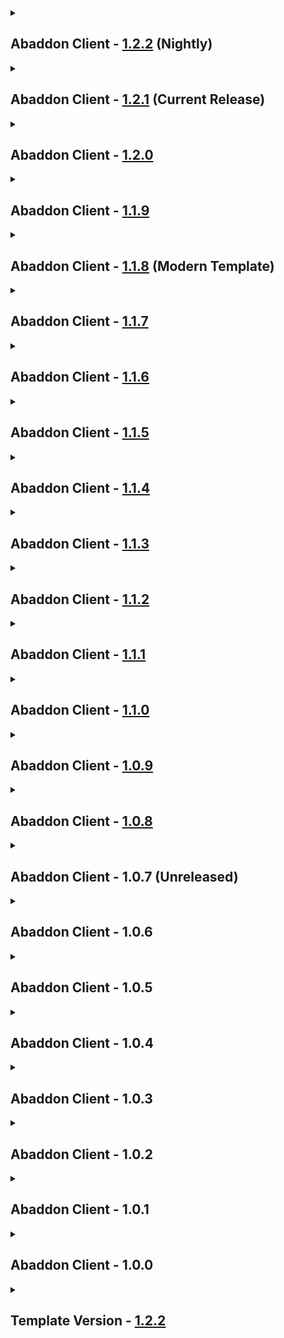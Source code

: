 <details close>
<summary><h2>
  Abaddon Client - <a href="">1.2.2</a> (Nightly)
</h2></summary><br>

- Additions
  - Mods
    - none
  - Resourcepacks / Shaderpacks
    - none
- Updates
  - Modpack
    - Forge [47.4.3](https://maven.minecraftforge.net/net/minecraftforge/forge/1.20.1-47.4.3/forge-1.20.1-47.4.3-changelog.txt) -> [47.4.6](https://maven.minecraftforge.net/net/minecraftforge/forge/1.20.1-47.4.6/forge-1.20.1-47.4.6-changelog.txt)
  - Mods
    - 3D Skin Layers - [1.8.2](https://www.curseforge.com/minecraft/mc-mods/skin-layers-3d/files/6780110) -> [1.9.0](https://www.curseforge.com/minecraft/mc-mods/skin-layers-3d/files/6879683)
    - All The Leaks - [0.1.4](https://www.curseforge.com/minecraft/mc-mods/alltheleaks/files/6482449) -> [1.0.2](https://www.curseforge.com/minecraft/mc-mods/alltheleaks/files/6925345)
    - AsyncParticles - [2.3.3](https://www.curseforge.com/minecraft/mc-mods/asyncparticles/files/6859776) -> [2.3.6](https://www.curseforge.com/minecraft/mc-mods/asyncparticles/files/6926279)
    - Better Days - [3.1.1.1](https://www.curseforge.com/minecraft/mc-mods/betterdays/files/5877548) -> [3.2.0.1](https://www.curseforge.com/minecraft/mc-mods/betterdays/files/6915868)
    - Chat Impressive Animation - [1.3.0](https://www.curseforge.com/minecraft/mc-mods/chat-impressive-animation/files/6335420) -> [1.4.0](https://www.curseforge.com/minecraft/mc-mods/chat-impressive-animation/files/6895727)
    - ChatPlus - [2.6.0](https://www.curseforge.com/minecraft/mc-mods/chat-plus/files/6327043) -> [2.7.0](https://www.curseforge.com/minecraft/mc-mods/chat-plus/files/6926350)
    - Fast Async World Save - [2.4.0](https://www.curseforge.com/minecraft/mc-mods/fast-async-world-save-forge-fabric/files/6303144) -> [2.6.0](https://www.curseforge.com/minecraft/mc-mods/fast-async-world-save-forge-fabric/files/6935203)
    - Forgified Fabric API - [0.92.2+1.11.12](https://www.curseforge.com/minecraft/mc-mods/forgified-fabric-api/files/6289136) -> [0.92.6+1.11.14](https://www.curseforge.com/minecraft/mc-mods/forgified-fabric-api/files/6885853)
    - Fusion - [1.2.10](https://www.curseforge.com/minecraft/mc-mods/fusion-connected-textures/files/6826826) -> [1.2.11a](https://www.curseforge.com/minecraft/mc-mods/fusion-connected-textures/files/6923652)
    - Minecraft Cursor - [3.9.2](https://www.curseforge.com/minecraft/mc-mods/minecraft-cursor/files/6684920) -> [3.10.0](https://www.curseforge.com/minecraft/mc-mods/minecraft-cursor/files/6902447)
    - Not Enough Animations - [1.10.1](https://www.curseforge.com/minecraft/mc-mods/not-enough-animations/files/6738627) -> [1.10.2](https://www.curseforge.com/minecraft/mc-mods/not-enough-animations/files/6931592)
    - Packet Fixer - [3.1.4](https://www.curseforge.com/minecraft/mc-mods/packet-fixer/files/6778805) -> [3.3.0](https://www.curseforge.com/minecraft/mc-mods/packet-fixer/files/6940439)
    - Puzzles Lib - [8.1.32](https://www.curseforge.com/minecraft/mc-mods/puzzles-lib/files/6387081) -> [8.1.33](https://www.curseforge.com/minecraft/mc-mods/puzzles-lib/files/6918565)
    - Save My Shit Network - [1.2.5](https://www.curseforge.com/minecraft/mc-mods/smsn/files/6794630) -> [1.2.8-hotfix1](https://www.curseforge.com/minecraft/mc-mods/smsn/files/6917735)
    - ToadLib - [1.3.4.1](https://modrinth.com/mod/toadlib/version/1.3.4.1-1.20-1.20.1-forge) -> [1.3.5](https://modrinth.com/mod/toadlib/version/1.3.5-1.20-1.20.1-forge)
  - Configs
    - [CTR VCR](https://www.curseforge.com/minecraft/shaders/ctr-vcr)
    - [Farsight](https://www.curseforge.com/minecraft/mc-mods/farsight) (Max Distance)
    - [Oculus](https://www.curseforge.com/minecraft/mc-mods/oculus)
    - [ToadLib](https://modrinth.com/mod/toadlib) (Update)
  - Resourcepacks / Shaderpacks
    - CTR VCR - [1.2.2](https://www.curseforge.com/minecraft/shaders/ctr-vcr/files/6561790) -> [1.2.3](https://www.curseforge.com/minecraft/shaders/ctr-vcr/files/6772057)
    - Miniature - [2.15.0](https://www.curseforge.com/minecraft/shaders/miniature-shader/files/6709416) -> [2.16.1](https://www.curseforge.com/minecraft/shaders/miniature-shader/files/6857529)
- Fixes
  - none
- Reverts / Removals
  - Reverts
    - none
  - Removals
    - [Dimensional Threading Reforked](https://www.curseforge.com/minecraft/mc-mods/dimthreads)
</details>

<details close>
<summary><h2>
  Abaddon Client - <a href="https://www.curseforge.com/minecraft/modpacks/abaddon-client/files/6865302">1.2.1</a> (Current Release)
</h2></summary><br>

- Additions
  - Mods
    - DEUF - [1.3](https://www.curseforge.com/minecraft/mc-mods/deuf-duplicate-entity-uuid-fix/files/4598640)
    - Snowy Sniffer - [1.0.1](https://modrinth.com/mod/snow-sniffer/version/1.0.1)
  - Resourcepacks / Shaderpacks
    - none
- Updates
  - Modpack
    - none
  - Mods
    - 3D Skin Layers - [1.8.1](https://www.curseforge.com/minecraft/mc-mods/skin-layers-3d/files/6737325) -> [1.8.2](https://www.curseforge.com/minecraft/mc-mods/skin-layers-3d/files/6780110)
    - AsyncParticles - [2.3.0-alpha.1](https://www.curseforge.com/minecraft/mc-mods/asyncparticles/files/6754693) -> [2.3.3](https://www.curseforge.com/minecraft/mc-mods/asyncparticles/files/6859776)
    - Balm - [7.3.31](https://www.curseforge.com/minecraft/mc-mods/balm/files/6588893) -> [7.3.34](https://www.curseforge.com/minecraft/mc-mods/balm/files/6841886)
    - CraftPresence - [2.6.1](https://www.curseforge.com/minecraft/mc-mods/craftpresence/files/6511328) -> [2.6.2](https://www.curseforge.com/minecraft/mc-mods/craftpresence/files/6860408)
    - Durability Tooltip - [1.1.5](https://www.curseforge.com/minecraft/mc-mods/durability-tooltip/files/4741017) -> [1.1.6](https://www.curseforge.com/minecraft/mc-mods/durability-tooltip/files/6833215)
    - Dynamic Crosshair - [9.6](https://www.curseforge.com/minecraft/mc-mods/dynamic-crosshair/files/6687587) -> [9.8](https://www.curseforge.com/minecraft/mc-mods/dynamic-crosshair/files/6779769)
    - EntityCulling - [1.8.1](https://www.curseforge.com/minecraft/mc-mods/entityculling/files/6734976) -> [1.8.2](https://www.curseforge.com/minecraft/mc-mods/entityculling/files/6780226)
    - Flerovium - [1.2.14](https://www.curseforge.com/minecraft/mc-mods/flerovium/files/6594072) -> [1.2.15](https://www.curseforge.com/minecraft/mc-mods/flerovium/files/6790332)
    - Fusion - [1.2.7b](https://www.curseforge.com/minecraft/mc-mods/fusion-connected-textures/files/6453794) -> [1.2.10](https://www.curseforge.com/minecraft/mc-mods/fusion-connected-textures/files/6826826)
    - Fzzy Config - [0.7.0](https://www.curseforge.com/minecraft/mc-mods/fzzy-config/files/6582106) -> [0.7.2](https://www.curseforge.com/minecraft/mc-mods/fzzy-config/files/6843463)
    - Jade - [11.13.1](https://www.curseforge.com/minecraft/mc-mods/jade/files/6271651) -> [11.13.2](https://www.curseforge.com/minecraft/mc-mods/jade/files/6855440)
    - lazyyyyy - [0.14.15](https://www.curseforge.com/minecraft/mc-mods/lazyyyyy/files/6739616) -> [1.14.17](https://www.curseforge.com/minecraft/mc-mods/lazyyyyy/files/6819972)
    - ModernFix - [5.24.1](https://www.curseforge.com/minecraft/mc-mods/modernfix/files/6725223) -> [5.24.4](https://www.curseforge.com/minecraft/mc-mods/modernfix/files/6837713)
    - Packet Fixer - [3.1.2](https://www.curseforge.com/minecraft/mc-mods/packet-fixer/files/6720969) -> [3.1.4](https://www.curseforge.com/minecraft/mc-mods/packet-fixer/files/6778805)
    - Raised - [5.0.0](https://www.curseforge.com/minecraft/mc-mods/raised/files/6700611) -> [5.0.1](https://www.curseforge.com/minecraft/mc-mods/raised/files/6848664)
    - Resourcify - [1.7.3](https://www.curseforge.com/minecraft/mc-mods/resourcify/files/6690859) -> [1.7.4](https://www.curseforge.com/minecraft/mc-mods/resourcify/files/6787562)
    - Save My Shaky Network - [1.2.3](https://www.curseforge.com/minecraft/mc-mods/smsn/files/6673316) -> [1.2.5](https://www.curseforge.com/minecraft/mc-mods/smsn/files/6794630)
    - Sound Physics Remastered - [1.4.13](https://www.curseforge.com/minecraft/mc-mods/sound-physics-remastered/files/6399601) -> [1.4.15](https://www.curseforge.com/minecraft/mc-mods/sound-physics-remastered/files/6809408)
    - Subtle Effects - [1.11.0](https://www.curseforge.com/minecraft/mc-mods/subtle-effects/files/6635170) -> [1.12.1](https://www.curseforge.com/minecraft/mc-mods/subtle-effects/files/6857365)
    - ThreatenGL - [1.3.3](https://www.curseforge.com/minecraft/mc-mods/tgl/files/6661231) -> [2.0.4](https://www.curseforge.com/minecraft/mc-mods/tgl/files/6793015)
    - ToadLib - [1.3.3](https://modrinth.com/mod/toadlib/version/1.3.3-1.20-1.20.1-forge) -> [1.3.4.1](https://modrinth.com/mod/toadlib/version/1.3.4.1-1.20-1.20.1-forge)
    - UniLib - [1.1.0](https://www.curseforge.com/minecraft/mc-mods/unilib/files/6509566) -> [1.1.1](https://www.curseforge.com/minecraft/mc-mods/unilib/files/6860397)
    - Wavey Capes - [1.6.1.1](https://www.curseforge.com/minecraft/mc-mods/waveycapes/files/6738115) -> [1.6.2](https://www.curseforge.com/minecraft/mc-mods/waveycapes/files/6860137)
  - Configs
    - [EMI](https://www.curseforge.com/minecraft/mc-mods/emi)
    - [Subtle Effects](https://www.curseforge.com/minecraft/mc-mods/subtle-effects)
  - Resourcepacks / Shaderpacks
    - none
- Fixes
  - EMI + Shaders
- Reverts / Removals
  - Reverts
    - none
  - Removals
    - none
</details>

<details close>
<summary><h2>
  Abaddon Client - <a href="https://www.curseforge.com/minecraft/modpacks/abaddon-client/files/6761168">1.2.0</a>
</h2></summary><br>

- Additions
  - Mods
    - Stylish Effects - [8.0.2](https://www.curseforge.com/minecraft/mc-mods/stylish-effects/files/5096987)
  - Resourcepacks / Shaderpacks
    - none
- Updates
  - Modpack
    - none
  - Mods
    - none
  - Configs
    - [DefaultSettings](https://www.curseforge.com/minecraft/mc-mods/defaultsettings)
    - [Stylish Effects](https://www.curseforge.com/minecraft/mc-mods/stylish-effects)
    - [Subtle Effects](https://www.curseforge.com/minecraft/mc-mods/subtle-effects) (Update)
  - Resourcepacks / Shaderpacks
    - none
- Fixes
  - Starting In Fullscreen
- Reverts / Removals
  - Reverts
    - none
  - Removals
    - none
</details>

<details close>
<summary><h2>
  Abaddon Client - <a href="https://www.curseforge.com/minecraft/modpacks/abaddon-client/files/6756654">1.1.9</a>
</h2></summary><br>

- Additions
  - Mods
    - Bocchium - [0.0.3](https://www.curseforge.com/minecraft/mc-mods/bocchium/files/5086758)
    - Cerulean - [1.0.0](https://www.curseforge.com/minecraft/mc-mods/cerulean/files/6489710)
    - Dimensional Sync Fixes - [0.0.1](https://www.curseforge.com/minecraft/mc-mods/dimensional-sync-fixes/files/4960343)
    - Distraction Free Recipes - [1.2.1](https://www.curseforge.com/minecraft/mc-mods/distraction-free-recipes/files/6110178)
    - FastSuite - [5.1.0](https://www.curseforge.com/minecraft/mc-mods/fastsuite/files/6318054)
    - Minecraft Cursor - [3.9.2](https://www.curseforge.com/minecraft/mc-mods/minecraft-cursor/files/6684920)
    - ModListMemory - [1.0.0](https://www.curseforge.com/minecraft/mc-mods/modlistmemory/files/6282832)
    - Mojang Logo Animation - [1.0.0](https://www.curseforge.com/minecraft/mc-mods/mojang-logo-animation/files/5349887)
    - NERB - [0.4.1](https://www.curseforge.com/minecraft/mc-mods/notenoughrecipebook/files/5760231)
    - Resourcify - [1.7.3](https://www.curseforge.com/minecraft/mc-mods/resourcify/files/6690859)
    - Smooth Boot - [0.0.4](https://www.curseforge.com/minecraft/mc-mods/smooth-boot-reloaded/files/5016280)
    - Vanillin - [1.1.3](https://www.curseforge.com/minecraft/mc-mods/vanillin/files/6446560)
    - XXL Packets - [1.0.5](https://www.curseforge.com/minecraft/mc-mods/xxl-packets/files/5959231)
  - Resourcepacks / Shaderpacks
    - CTR VCR - [1.2.2](https://www.curseforge.com/minecraft/shaders/ctr-vcr/files/6561790)
    - Living Dragon - [1.0.0](https://www.curseforge.com/minecraft/texture-packs/living-dragon/files/4912176)
    - OPAL Shaders - [1.1.2](https://www.curseforge.com/minecraft/shaders/opal-shaders/files/6350527)
- Updates
  - Modpack
    - Forge [47.4.0](https://maven.minecraftforge.net/net/minecraftforge/forge/1.20.1-47.4.0/forge-1.20.1-47.4.0-changelog.txt) -> [47.4.3](https://maven.minecraftforge.net/net/minecraftforge/forge/1.20.1-47.4.3/forge-1.20.1-47.4.3-changelog.txt)
  - Mods
    - 3D Skin Layers - [1.7.5](https://www.curseforge.com/minecraft/mc-mods/skin-layers-3d/files/6356170) -> [1.8.1](https://www.curseforge.com/minecraft/mc-mods/skin-layers-3d/files/6737325)
    - AmbientSounds - [6.1.9](https://www.curseforge.com/minecraft/mc-mods/ambientsounds/files/6451670) -> [6.1.11](https://www.curseforge.com/minecraft/mc-mods/ambientsounds/files/6570130)
    - Anvian's Lib - [1.1](https://www.curseforge.com/minecraft/mc-mods/anvians-lib/files/6148186) -> [1.2](https://www.curseforge.com/minecraft/mc-mods/anvians-lib/files/6519430)
    - AsyncParticles - [1.10.1-beta.3](https://www.curseforge.com/minecraft/mc-mods/asyncparticles/files/6495169) -> [2.3.0-alpha.1](https://www.curseforge.com/minecraft/mc-mods/asyncparticles/files/6754693)
    - Auto HUD - [8.4](https://www.curseforge.com/minecraft/mc-mods/auto-hud/files/6347110) -> [8.7](https://www.curseforge.com/minecraft/mc-mods/auto-hud/files/6741332)
    - BadOptimizations - [2.2.2](https://www.curseforge.com/minecraft/mc-mods/badoptimizations/files/6475095) -> [2.3.0](https://www.curseforge.com/minecraft/mc-mods/badoptimizations/files/6742958)
    - Balm - [7.3.27](https://www.curseforge.com/minecraft/mc-mods/balm/files/6362504) -> [7.3.31](https://www.curseforge.com/minecraft/mc-mods/balm/files/6588893)
    - CraftPresence - [2.6.0](https://www.curseforge.com/minecraft/mc-mods/craftpresence/files/6510570) -> [2.6.1](https://www.curseforge.com/minecraft/mc-mods/craftpresence/files/6511328)
    - Dynamic Crosshair - [9.3](https://www.curseforge.com/minecraft/mc-mods/dynamic-crosshair/files/5957364) -> [9.6](https://www.curseforge.com/minecraft/mc-mods/dynamic-crosshair/files/6687587)
    - Dynamic FPS - [3.9.4](https://www.curseforge.com/minecraft/mc-mods/dynamic-fps/files/6501903) -> [3.9.5](https://www.curseforge.com/minecraft/mc-mods/dynamic-fps/files/6662027)
    - Elytra Physics - [2.1](https://www.curseforge.com/minecraft/mc-mods/elytra-physics/files/5674910) -> [2.3](https://www.curseforge.com/minecraft/mc-mods/elytra-physics/files/6673404)
    - Entity Culling - [1.7.4](https://www.curseforge.com/minecraft/mc-mods/entityculling/files/6355861) -> [1.8.1](https://www.curseforge.com/minecraft/mc-mods/entityculling/files/6734976)
    - Extreme Sound Muffler - [3.48](https://www.curseforge.com/minecraft/mc-mods/extreme-sound-muffler/files/5498979) -> [3.49.1](https://www.curseforge.com/minecraft/mc-mods/extreme-sound-muffler/files/6526566)
    - Fast IP Ping - [1.0.5](https://www.curseforge.com/minecraft/mc-mods/fast-ip-ping/files/5746970) -> [1.0.7](https://www.curseforge.com/minecraft/mc-mods/fast-ip-ping/files/6666671)
    - FastEvent - [1.1.0](https://www.curseforge.com/minecraft/mc-mods/fast-event/files/6461617) -> [1.1.1](https://www.curseforge.com/minecraft/mc-mods/fast-event/files/6527838)
    - Flerovium - [1.2.10](https://www.curseforge.com/minecraft/mc-mods/flerovium/files/6448034) -> [1.2.14](https://www.curseforge.com/minecraft/mc-mods/flerovium/files/6594072)
    - Forgery - [3.6.0](https://www.curseforge.com/minecraft/mc-mods/forgery/files/6469665) -> [3.6.2](https://www.curseforge.com/minecraft/mc-mods/forgery/files/6586436)
    - Framework - [0.7.12](https://www.curseforge.com/minecraft/mc-mods/framework/files/5911986) -> [0.7.15](https://www.curseforge.com/minecraft/mc-mods/framework/files/6531428)
    - Fzzy Config - [0.6.9](https://www.curseforge.com/minecraft/mc-mods/fzzy-config/files/6405142) -> [0.7.0](https://www.curseforge.com/minecraft/mc-mods/fzzy-config/files/6582106)
    - ImmediatelyFast - [1.5.0](https://www.curseforge.com/minecraft/mc-mods/immediatelyfast/files/6312293) -> [1.5.1](https://www.curseforge.com/minecraft/mc-mods/immediatelyfast/files/6745706)
    - Just Enough Items - [15.20.0.106](https://www.curseforge.com/minecraft/mc-mods/jei/files/6075247) -> [15.20.0.112](https://www.curseforge.com/minecraft/mc-mods/jei/files/6600311)
    - lazyyyyy - [0.13.2](https://www.curseforge.com/minecraft/mc-mods/lazyyyyy/files/6413536) -> [0.14.15](https://www.curseforge.com/minecraft/mc-mods/lazyyyyy/files/6739616)
    - ModernFix - [5.21.0](https://www.curseforge.com/minecraft/mc-mods/modernfix/files/6392741) -> [5.24.1](https://www.curseforge.com/minecraft/mc-mods/modernfix/files/6725223)
    - Not Enough Animations - [1.9.3](https://www.curseforge.com/minecraft/mc-mods/not-enough-animations/files/6356205) -> [1.10.1](https://www.curseforge.com/minecraft/mc-mods/not-enough-animations/files/6738627)
    - Not Enough Crashes - [4.4.7](https://www.curseforge.com/minecraft/mc-mods/not-enough-crashes-forge/files/5035999) -> [4.4.9](https://www.curseforge.com/minecraft/mc-mods/not-enough-crashes-forge/files/6598273)
    - Packet Fixer - [2.0.0](https://www.curseforge.com/minecraft/mc-mods/packet-fixer/files/6195870) -> [3.1.2](https://www.curseforge.com/minecraft/mc-mods/packet-fixer/files/6720969)
    - Raised - [4.0.1](https://www.curseforge.com/minecraft/mc-mods/raised/files/5849491) -> [5.0.0](https://www.curseforge.com/minecraft/mc-mods/raised/files/6700611)
    - Save My Shaky Network - [1.1.6](https://www.curseforge.com/minecraft/mc-mods/smsn/files/6433772) -> [1.2.3](https://www.curseforge.com/minecraft/mc-mods/smsn/files/6673316)
    - Structure Essentials - [4.7](https://www.curseforge.com/minecraft/mc-mods/structure-essentials-forge-fabric/files/6420202) -> [4.8](https://www.curseforge.com/minecraft/mc-mods/structure-essentials-forge-fabric/files/6732854)
    - Subtle Effects - [1.9.4](https://www.curseforge.com/minecraft/mc-mods/subtle-effects/files/6376363) -> [1.11.0](https://www.curseforge.com/minecraft/mc-mods/subtle-effects/files/6635170)
    - ToadLib - [1.3.1](https://modrinth.com/mod/toadlib/version/1.3.1-1.20-1.20.1-forge) -> [1.3.3](https://modrinth.com/mod/toadlib/version/1.3.3-1.20-1.20.1-forge)
    - TxniLib - [1.0.23](https://www.curseforge.com/minecraft/mc-mods/txnilib/files/6303219) -> [1.0.24](https://www.curseforge.com/minecraft/mc-mods/txnilib/files/6533724)
    - Wavey Capes - [1.5.2](https://www.curseforge.com/minecraft/mc-mods/waveycapes/files/6357358) -> [1.6.1.1](https://www.curseforge.com/minecraft/mc-mods/waveycapes/files/6738115)
  - Configs
    - [Auto HUD](https://www.curseforge.com/minecraft/mc-mods/auto-hud) (Update)
    - [CTR VCR](https://www.curseforge.com/minecraft/shaders/ctr-vcr)
    - [DefaultSettings](https://www.curseforge.com/minecraft/mc-mods/defaultsettings) (Universal, improvements, corrected)
    - [Distraction Free Recipes](https://www.curseforge.com/minecraft/mc-mods/distraction-free-recipes)
    - [EMI](https://www.curseforge.com/minecraft/mc-mods/emi)
    - [Forgery](https://www.curseforge.com/minecraft/mc-mods/forgery)
    - [Illuminations](https://www.curseforge.com/minecraft/mc-mods/illuminations-legacy) (Fixed)
    - [Jade](https://www.curseforge.com/minecraft/mc-mods/jade) (Anchor)
    - [lazyyyyy](https://www.curseforge.com/minecraft/mc-mods/lazyyyyy) (Disabled Lazy Entity Renderers)
    - [Minecraft Cursor](https://www.curseforge.com/minecraft/mc-mods/minecraft-cursor)
    - [ModernFix](https://www.curseforge.com/minecraft/mc-mods/modernfix) (Fixed, Worldgen Alloc, Remove Spawn Chunks)
    - [ModListMemory](https://www.curseforge.com/minecraft/mc-mods/modlistmemory)
    - [Mojang Logo Animation](https://www.curseforge.com/minecraft/mc-mods/mojang-logo-animation)
    - [NERB](https://www.curseforge.com/minecraft/mc-mods/notenoughrecipebook)
    - [Oculus](https://www.curseforge.com/minecraft/mc-mods/oculus)
    - [OPAL Shaders](https://www.curseforge.com/minecraft/shaders/opal-shaders)
    - [Resourcify](https://www.curseforge.com/minecraft/mc-mods/resourcify)
    - [Server Country Flags](https://www.curseforge.com/minecraft/mc-mods/server-country-flags) (Fixed)
    - [Subtle Effects](https://www.curseforge.com/minecraft/mc-mods/subtle-effects) (Update, Pollen, Fireflies)
  - Resourcepacks / Shaderpacks
    - Midnighttigger's Default Connected Textures - [6.0.0](https://www.curseforge.com/minecraft/texture-packs/mt-ct-d/files/6074652) -> [7.0.0](https://www.curseforge.com/minecraft/texture-packs/mt-ct-d/files/6747771)
    - Miniature Shader - [2.14.5](https://www.curseforge.com/minecraft/shaders/miniature-shader/files/6236296) -> [2.15.0](https://www.curseforge.com/minecraft/shaders/miniature-shader/files/6709416)
- Fixes
  - Crash Upon 1st Load
  - Fast Animated Textures
- Reverts / Removals
  - Reverts
    - none
  - Removals
    - [AmbientSounds](https://www.curseforge.com/minecraft/mc-mods/ambientsounds) Config
    - [BlinkLoad](https://www.curseforge.com/minecraft/mc-mods/blinkload)
    - [Fix Experience Bug](https://www.curseforge.com/minecraft/mc-mods/fix-experience-bug)
    - [fix GPU memory leak](https://www.curseforge.com/minecraft/mc-mods/fix-gpu-memory-leak)
    - [Icterine](https://www.curseforge.com/minecraft/mc-mods/icterine)
    - [Ksyxis](https://www.curseforge.com/minecraft/mc-mods/ksyxis)
    - [Mixin Booster](https://www.curseforge.com/minecraft/mc-mods/mixinbooster)
    - [MoreBeeInfo](https://www.curseforge.com/minecraft/mc-mods/morebeeinfo) + [Anvian's Lib](https://www.curseforge.com/minecraft/mc-mods/anvians-lib)
    - [Retro Damage indicators](https://www.curseforge.com/minecraft/mc-mods/retro-damage-indicators) + Config
    - [Title Screen Mobs](https://www.curseforge.com/minecraft/mc-mods/title-screen-mobs) + Config
</details>

<details close>
<summary><h2>
  Abaddon Client - <a href="https://www.curseforge.com/minecraft/modpacks/abaddon-client/files/6511079">1.1.8</a> (Modern Template)
</h2></summary><br>

- Additions
  - Mods
    - AsyncParticles - [1.10.1-beta.3](https://www.curseforge.com/minecraft/mc-mods/asyncparticles/files/6495169)
    - Better Creative Tabs - [0.0.2](https://www.curseforge.com/minecraft/mc-mods/better-creative-tabs-forge-neoforge/files/5462438)
    - Biome Music - [3.5](https://www.curseforge.com/minecraft/mc-mods/biome-music/files/6457330)
    - BlinkLoad - [1.2.1](https://www.curseforge.com/minecraft/mc-mods/blinkload/files/6040110)
    - Chunk Sending - [2.8](https://www.curseforge.com/minecraft/mc-mods/chunk-sending-forge-fabric/files/4894789)
    - Clickable advancements - [3.8](https://www.curseforge.com/minecraft/mc-mods/clickable-advancements/files/5293987)
    - Fast Async World Save - [2.4](https://www.curseforge.com/minecraft/mc-mods/fast-async-world-save-forge-fabric/files/6303144)
    - FastEvent - [1.1.0](https://www.curseforge.com/minecraft/mc-mods/fast-event/files/6461617)
    - FastQuit-Forge - [3.0.1](https://www.curseforge.com/minecraft/mc-mods/fastquit-forge/files/6079815)
    - JEED - [2.2.5](https://www.curseforge.com/minecraft/mc-mods/just-enough-effect-descriptions-jeed/files/6172935)
    - Krypton Reforged - [0.2.3](https://www.curseforge.com/minecraft/mc-mods/krypton-reforged/files/4606534)
    - Modern World Creation - [2.0.2](https://www.curseforge.com/minecraft/mc-mods/modernworldcreation/files/6293573) + Konkrete - [1.8.0](https://www.curseforge.com/minecraft/mc-mods/konkrete/files/5028413)
    - Particle Core - [0.2.6](https://www.curseforge.com/minecraft/mc-mods/particle-core/files/6427560) (Ported From Abaddon Vanilla) + Fzzy Config - [0.6.9](https://www.curseforge.com/minecraft/mc-mods/fzzy-config/files/6405142) (Ported From Abaddon-Vanilla)
    - Server Country Flags - [1.10.1](https://www.curseforge.com/minecraft/mc-mods/server-country-flags/files/5202427)
    - ServerCore - [1.5.2](https://www.curseforge.com/minecraft/mc-mods/servercore/files/5929264)
    - Smooth Chunk Save - [4.1](https://www.curseforge.com/minecraft/mc-mods/smooth-chunk-save/files/6296598)
    - Subtle Effects - [1.9.4-hotfix.1](https://www.curseforge.com/minecraft/mc-mods/subtle-effects/files/6376363)
  - Resourcepacks / Shaderpacks
    - none
- Updates
  - Modpack
    - none
  - Mods
    - 3D Skin Layers - [1.7.4](https://www.curseforge.com/minecraft/mc-mods/skin-layers-3d/files/5970916) -> [1.7.5](https://www.curseforge.com/minecraft/mc-mods/skin-layers-3d/files/6356170)
    - All The Leaks - [0.1.0](https://www.curseforge.com/minecraft/mc-mods/alltheleaks/files/5936734) -> [0.1.4](https://www.curseforge.com/minecraft/mc-mods/alltheleaks/files/6482449)
    - Ambient Sounds - [6.1.6](https://www.curseforge.com/minecraft/mc-mods/ambientsounds/files/6189864) -> [6.1.9](https://www.curseforge.com/minecraft/mc-mods/ambientsounds/files/6451670)
    - Auto HUD - [8.2](https://www.curseforge.com/minecraft/mc-mods/auto-hud/files/6098878) -> [8.4](https://www.curseforge.com/minecraft/mc-mods/auto-hud/files/6347110)
    - BadOptimizations - [2.2.1](https://www.curseforge.com/minecraft/mc-mods/badoptimizations/files/5961397) -> [2.2.2](https://www.curseforge.com/minecraft/mc-mods/badoptimizations/files/6475095)
    - Balm - [7.3.18](https://www.curseforge.com/minecraft/mc-mods/balm/files/6224877) -> [7.3.27](https://www.curseforge.com/minecraft/mc-mods/balm/files/6362504)
    - CameraOverhaul - [2.0.3](https://www.curseforge.com/minecraft/mc-mods/cameraoverhaul/files/6271574) -> [2.0.4](https://www.curseforge.com/minecraft/mc-mods/cameraoverhaul/files/6510157)
    - Chat Heads - [0.13.13](https://www.curseforge.com/minecraft/mc-mods/chat-heads/files/6171085) -> [0.13.18](https://www.curseforge.com/minecraft/mc-mods/chat-heads/files/6483021)
    - Chat Impressive Animation - [1.2.1](https://www.curseforge.com/minecraft/mc-mods/chat-impressive-animation/files/5973750) -> [1.3.0](https://www.curseforge.com/minecraft/mc-mods/chat-impressive-animation/files/6335420)
    - ChatPlus - [2.5.0](https://www.curseforge.com/minecraft/mc-mods/chat-plus/files/6284813) -> [2.6.0](https://www.curseforge.com/minecraft/mc-mods/chat-plus/files/6327043)
    - CraftPresence - [2.5.3](https://www.curseforge.com/minecraft/mc-mods/craftpresence/files/6088518) -> [2.6.0](https://www.curseforge.com/minecraft/mc-mods/craftpresence/files/6510570)
    - CreativeCore - [2.12.31](https://www.curseforge.com/minecraft/mc-mods/creativecore/files/6109933) -> [2.12.32](https://www.curseforge.com/minecraft/mc-mods/creativecore/files/6383884)
    - DynamicFPS - [3.9.0](https://www.curseforge.com/minecraft/mc-mods/dynamic-fps/files/6250841) -> [3.9.4](https://www.curseforge.com/minecraft/mc-mods/dynamic-fps/files/6501903)
    - EMI - [1.1.20](https://www.curseforge.com/minecraft/mc-mods/emi/files/6205514) -> [1.1.22](https://www.curseforge.com/minecraft/mc-mods/emi/files/6420945)
    - EntityCulling - [1.7.3](https://www.curseforge.com/minecraft/mc-mods/entityculling/files/6236056) -> [1.7.4](https://www.curseforge.com/minecraft/mc-mods/entityculling/files/6355861)
    - Flerovium - [1.2.6](https://www.curseforge.com/minecraft/mc-mods/flerovium/files/6203111) -> [1.2.10](https://www.curseforge.com/minecraft/mc-mods/flerovium/files/6448034)
    - Forgery - [3.5.8](https://www.curseforge.com/minecraft/mc-mods/forgery/files/6285923) -> [3.6.0](https://www.curseforge.com/minecraft/mc-mods/forgery/files/6469665)
    - Fusion - [1.2.4](https://www.curseforge.com/minecraft/mc-mods/fusion-connected-textures/files/6183224) -> [1.2.7b](https://www.curseforge.com/minecraft/mc-mods/fusion-connected-textures/files/6453794)
    - GroovyModLoader - [4.0.9](https://www.curseforge.com/minecraft/mc-mods/gml/files/4761874) -> [4.0.11](https://www.curseforge.com/minecraft/mc-mods/gml/files/6434243)
    - ImmediatelyFast - [1.3.6](https://www.curseforge.com/minecraft/mc-mods/immediatelyfast/files/6264746) -> [1.5.0](https://www.curseforge.com/minecraft/mc-mods/immediatelyfast/files/6312293)
    - lazyyyyy - [0.8.6](https://www.curseforge.com/minecraft/mc-mods/lazyyyyy/files/6279172) -> [0.13.2](https://www.curseforge.com/minecraft/mc-mods/lazyyyyy/files/6413536)
    - ModernFix - [5.20.2](https://www.curseforge.com/minecraft/mc-mods/modernfix/files/6125143) -> [5.21.0](https://www.curseforge.com/minecraft/mc-mods/modernfix/files/6392741)
    - Not Enough Animations - [1.9.2](https://www.curseforge.com/minecraft/mc-mods/not-enough-animations/files/6179086) -> [1.9.3](https://www.curseforge.com/minecraft/mc-mods/not-enough-animations/files/6356205)
    - Palladium - [1.1.5.1](https://modrinth.com/mod/mpalladium/version/1.1.5.1-1.20-1.20.2-forge) -> [1.1.6.1](https://modrinth.com/mod/mpalladium/version/1.1.6.1-1.20-1.20.2)
    - Puzzles Lib - [8.1.29](https://www.curseforge.com/minecraft/mc-mods/puzzles-lib/files/6283733) -> [8.1.32](https://www.curseforge.com/minecraft/mc-mods/puzzles-lib/files/6387081)
    - Save My Shaky Network - [1.1.3](https://www.curseforge.com/minecraft/mc-mods/smsn/files/6209658) -> [1.1.6](https://www.curseforge.com/minecraft/mc-mods/smsn/files/6433772)
    - Sound Physics Remastered - [1.4.8](https://www.curseforge.com/minecraft/mc-mods/sound-physics-remastered/files/5991549) -> [1.4.13](https://www.curseforge.com/minecraft/mc-mods/sound-physics-remastered/files/6399601)
    - Structure Essentials - [4.5](https://www.curseforge.com/minecraft/mc-mods/structure-essentials-forge-fabric/files/6277111) -> [4.7](https://www.curseforge.com/minecraft/mc-mods/structure-essentials-forge-fabric/files/6420202)
    - ThreatenGL - [1.3.3-release.1](https://modrinth.com/mod/threatengl/version/mQXGZQva) -> [1.3.3-release.2](https://www.curseforge.com/minecraft/mc-mods/tgl/files/6661231)
    - ToadLib - [1.3.0](https://modrinth.com/mod/toadlib/version/1.3.0-1.20-1.20.1-forge) -> [1.3.1](https://modrinth.com/mod/toadlib/version/1.3.1-1.20-1.20.1-forge)
    - TxniLib - [1.0.21](https://www.curseforge.com/minecraft/mc-mods/txnilib/files/6029750) -> [1.0.23](https://www.curseforge.com/minecraft/mc-mods/txnilib/files/6303219)
    - UniLib - [1.0.5](https://www.curseforge.com/minecraft/mc-mods/unilib/files/6087784) -> [1.1.0](https://www.curseforge.com/minecraft/mc-mods/unilib/files/6509566)
    - Wavey Capes - [1.5.1](https://www.curseforge.com/minecraft/mc-mods/waveycapes/files/6113680) -> [1.5.2](https://www.curseforge.com/minecraft/mc-mods/waveycapes/files/6357358)
    - World Host - [0.5.1](https://modrinth.com/mod/world-host/version/0.5.1+1.20.1-forge) -> [0.5.2](https://www.curseforge.com/minecraft/mc-mods/world-host/files/6658865)
    - YetAnotherConfigLib - [3.6.2](https://www.curseforge.com/minecraft/mc-mods/yacl/files/5963252) -> [3.6.6](https://www.curseforge.com/minecraft/mc-mods/yacl/files/6336646)
  - Configs
    - [Biome Music](https://www.curseforge.com/minecraft/mc-mods/biome-music) ([Timeless Void](https://www.youtube.com/watch?v=aigojVT4s40))
    - [DefaultSettings](https://www.curseforge.com/minecraft/mc-mods/defaultsettings) (Resource Packs)
    - [ModernFix](https://www.curseforge.com/minecraft/mc-mods/modernfix) (Inventory Culling)
    - [Oculus](https://www.curseforge.com/minecraft/mc-mods/oculus) (Default Shader, Shadow Distance)
    - [Party Parrots](https://www.curseforge.com/minecraft/mc-mods/party-parrots)
    - [Server Country Flags](https://www.curseforge.com/minecraft/mc-mods/server-country-flags)
    - [Subtle Effects](https://www.curseforge.com/minecraft/mc-mods/subtle-effects)
    - [Visuality](https://www.curseforge.com/minecraft/mc-mods/visuality-reforged) (Blocks + Chicken)
    - [World Play Time](https://www.curseforge.com/minecraft/mc-mods/world-play-time) (Overlaps)
    - [WorldHost](https://www.curseforge.com/minecraft/mc-mods/world-host) (UPnP)
  - Resourcepacks / Shaderpacks
    - [Midnighttigger's Default Connected Textures](https://www.curseforge.com/minecraft/texture-packs/mt-ct-d) [V5](https://www.curseforge.com/minecraft/texture-packs/mt-ct-d/files/6015213) -> [V6](https://www.curseforge.com/minecraft/texture-packs/mt-ct-d/files/6074652)
- Fixes
  - Constant Parrot Dancing
- Reverts / Removals
  - Reverts
    - none
  - Removals
    - [Dynamic Trim](https://www.curseforge.com/minecraft/mc-mods/dynamic-trim)
    - [Emiffect](https://www.curseforge.com/minecraft/mc-mods/emiffect-status-effects-emi-plugin)
    - [Pretty Rain](https://www.curseforge.com/minecraft/mc-mods/pretty-rain) (Pushed to Abaddon-Vanilla)
</details>

<details close>
<summary><h2>
  Abaddon Client - <a href="https://www.curseforge.com/minecraft/modpacks/abaddon-client/files/6301982">1.1.7</a>
</h2></summary><br>

- Additions
  - Mods
    - Better Ping Display - [1.1](https://www.curseforge.com/minecraft/mc-mods/better-ping-display/files/4594106)
    - CameraOverhaul - [2.0.3](https://www.curseforge.com/minecraft/mc-mods/cameraoverhaul/files/6271574)
    - CrashExploitFixer - [1.1.0](https://www.curseforge.com/minecraft/mc-mods/crashexploitfixer/files/5608519)
    - DefaultSettings - [4.0.7](https://www.curseforge.com/minecraft/mc-mods/defaultsettings/files/5141086) + JCPlugin - [4.0.4](https://www.curseforge.com/minecraft/mc-mods/jcplugin/files/4573148)
    - Illuminations - [1.0.1](https://www.curseforge.com/minecraft/mc-mods/illuminations-legacy/files/5653959)
    - lazyyyyy - [0.8.6](https://www.curseforge.com/minecraft/mc-mods/lazyyyyy/files/6279172) + Forgified Fabric API - [0.92.2+1.11.12](https://www.curseforge.com/minecraft/mc-mods/forgified-fabric-api/files/6289136)
    - Mixin Booster - [0.1.0](https://www.curseforge.com/minecraft/mc-mods/mixinbooster/files/5146058)
    - MoreBeeInfo - [1.4](https://www.curseforge.com/minecraft/mc-mods/morebeeinfo/files/6144414) + Anvian's Lib - [1.1](https://www.curseforge.com/minecraft/mc-mods/anvians-lib/files/6148186)
  - Resourcepacks / Shaderpacks
    - none
- Updates
  - Modpack
    - Forge - [47.4.0](https://maven.minecraftforge.net/net/minecraftforge/forge/1.20.1-47.4.0/forge-1.20.1-47.4.0-changelog.txt)
  - Mods
    - Better Advancements - [0.4.2.25](https://www.curseforge.com/minecraft/mc-mods/better-advancements/files/6010300)
    - Better Modlist - [0.1.12](https://www.curseforge.com/minecraft/mc-mods/better-modlist-neoforge/files/6293284)
    - ChatPlus - [2.5.0](https://www.curseforge.com/minecraft/mc-mods/chat-plus/files/6284813)
    - Dynamic FPS - [3.9.0](https://www.curseforge.com/minecraft/mc-mods/dynamic-fps/files/6250841)
    - Entity Culling - [1.7.3](https://www.curseforge.com/minecraft/mc-mods/entityculling/files/6236056)
    - Extreme sound muffler - [3.48](https://www.curseforge.com/minecraft/mc-mods/extreme-sound-muffler/files/5498979)
    - Forgery - [3.5.8](https://www.curseforge.com/minecraft/mc-mods/forgery/files/6285923)
    - ImmediatelyFast - [1.3.6](https://www.curseforge.com/minecraft/mc-mods/immediatelyfast/files/6264746)
    - Jade - [11.13.1](https://www.curseforge.com/minecraft/mc-mods/jade/files/6271651)
    - Memory Leak Fix - [1.1.5](https://modrinth.com/mod/memoryleakfix/version/3w0IxNtk)
    - OctoLib - [0.5.0.1](https://www.curseforge.com/minecraft/mc-mods/octo-lib/files/6274623)
    - Placebo - [8.6.3](https://www.curseforge.com/minecraft/mc-mods/placebo/files/6274231)
    - Puzzles Lib -[ 8.1.29](https://www.curseforge.com/minecraft/mc-mods/puzzles-lib/files/6283733)
    - Resourceful Config - [2.1.3](https://www.curseforge.com/minecraft/mc-mods/resourceful-config/files/6231176)
    - Rhino - [2001.2.3.10](https://www.curseforge.com/minecraft/mc-mods/rhino/files/6186971)
    - Save My Shaky Network - [1.1.3](https://www.curseforge.com/minecraft/mc-mods/smsn/files/6209658)
    - Structure Essentials - [4.5](https://www.curseforge.com/minecraft/mc-mods/structure-essentials-forge-fabric/files/6277111)
    - ToadLib - [1.3.0](https://modrinth.com/mod/toadlib/version/1.3.0-1.20-1.20.1-forge)
  - Configs
    - [Balm](https://www.curseforge.com/minecraft/mc-mods/balm/files/6224877)
    - [Better Fps - Render Distance](https://www.curseforge.com/minecraft/mc-mods/better-fps-render-distance)
    - [ChatPlus](https://www.curseforge.com/minecraft/mc-mods/chat-plus)
    - [DefaultSettings](https://www.curseforge.com/minecraft/mc-mods/defaultsettings)
    - [Legendary Tooltips](https://www.curseforge.com/minecraft/mc-mods/legendary-tooltips)
    - [Visuality](https://www.curseforge.com/minecraft/mc-mods/visuality-reforged)
  - Resourcepacks / Shaderpacks
    - [Miniature Shader](https://www.curseforge.com/minecraft/shaders/miniature-shader/files/6236296)
- Fixes
  - Legendary Tooltips Lag
- Reverts / Removals
  - Reverts
    - none
  - Removals
    - [CameraOverhaul](https://www.curseforge.com/minecraft/mc-mods/camera-overhaul-reforged)
    - [Default Options](https://www.curseforge.com/minecraft/mc-mods/default-options)
    - [EMI Loot](https://www.curseforge.com/minecraft/mc-mods/emi-loot) (Pushed to Abaddon-Vanilla) + [Fzzy Config](https://www.curseforge.com/minecraft/mc-mods/fzzy-config) (Pushed to Abaddon-Vanilla)
    - [Fast Paintings](https://www.curseforge.com/minecraft/mc-mods/fast-paintings) (Pushed to Abaddon-Vanilla) + [Moonlight Lib](https://www.curseforge.com/minecraft/mc-mods/selene) (Pushed to Abaddon-Vanilla)
    - [Inventory Tweaks](https://www.curseforge.com/minecraft/mc-mods/inventory-tweaks-refoxed)
    - [Particle Core](https://www.curseforge.com/minecraft/mc-mods/particle-core) (Pushed to Abaddon-Vanilla)
    - [Shoulder Surfing Reloaded](https://www.curseforge.com/minecraft/mc-mods/shoulder-surfing-reloaded) (Pushed to Abaddon-Vanilla)
</details>


<details close>
<summary><h2>
  Abaddon Client - <a href="https://www.curseforge.com/minecraft/modpacks/abaddon-client/files/6211859">1.1.6</a>
</h2></summary><br>

- Additions
  - Mods
    - [CraftPresence](https://www.curseforge.com/minecraft/mc-mods/craftpresence) + [UniLib](https://www.curseforge.com/minecraft/mc-mods/unilib)
    - [GPUTape](https://www.curseforge.com/minecraft/mc-mods/gputape)
    - [Palladium](https://modrinth.com/mod/mpalladium) + [ToadLib](https://modrinth.com/mod/toadlib)
    - [Raised](https://www.curseforge.com/minecraft/mc-mods/raised)
    - [Pretty Rain](https://www.curseforge.com/minecraft/mc-mods/pretty-rain)
    - [Recipe Essentials](https://www.curseforge.com/minecraft/mc-mods/recipe-essentials-forge-fabric)
    - [Redirected](https://www.curseforge.com/minecraft/mc-mods/redirected) + [TxniLib](https://www.curseforge.com/minecraft/mc-mods/txnilib)
    - [Structure Essentials](https://www.curseforge.com/minecraft/mc-mods/structure-essentials-forge-fabric)
    - [World Host](https://www.curseforge.com/minecraft/mc-mods/world-host)
  - Resourcepacks / Shaderpacks
    - none
- Updates
  - Modpack
    - none
  - Mods
    - [AmbientSounds](https://www.curseforge.com/minecraft/mc-mods/ambientsounds)
    - [Chat Heads](https://www.curseforge.com/minecraft/mc-mods/chat-heads)
    - [Controllable](https://www.curseforge.com/minecraft/mc-mods/controllable)
    - [Dynamic FPS](https://www.curseforge.com/minecraft/mc-mods/dynamic-fps)
    - [EMI Loot](https://www.curseforge.com/minecraft/mc-mods/emi-loot)
    - [Flerovium](https://www.curseforge.com/minecraft/mc-mods/flerovium)
    - [Fusion](https://www.curseforge.com/minecraft/mc-mods/fusion-connected-textures)
    - [Ksyxis](https://www.curseforge.com/minecraft/mc-mods/ksyxis)
    - [NotEnoughAnimations](https://www.curseforge.com/minecraft/mc-mods/not-enough-animations)
    - [Packet Fixer](https://www.curseforge.com/minecraft/mc-mods/packet-fixer)
  - Configs
    - [CraftPresence](https://www.curseforge.com/minecraft/mc-mods/craftpresence)
    - [Default Options](https://www.curseforge.com/minecraft/mc-mods/default-options)
    - [Dimensional Threading Reforked](https://www.curseforge.com/minecraft/mc-mods/dimthreads)
    - [Embeddium Extras](https://www.curseforge.com/minecraft/mc-mods/magnesium-extras)
    - [Fog](https://www.curseforge.com/minecraft/mc-mods/fog)
    - [Forgery](https://www.curseforge.com/minecraft/mc-mods/forgery)
    - [Pretty Rain](https://www.curseforge.com/minecraft/mc-mods/pretty-rain)
    - [ToadLib](https://modrinth.com/mod/toadlib)
    - [World Host](https://www.curseforge.com/minecraft/mc-mods/world-host)
  - Resourcepacks / Shaderpacks
    - none
- Fixes
  - Controllable w/ EMI
  - Fog Speed & Color
  - Invisible Chiseled Bookshelves
- Reverts / Removals
  - Reverts
    - none
  - Removals
    - [e4mc](https://www.curseforge.com/minecraft/mc-mods/e4mc)
    - [FastSuite](https://www.curseforge.com/minecraft/mc-mods/fastsuite)
    - [Redirector](https://www.curseforge.com/minecraft/mc-mods/redirector)
    - [Simple Discord Rich Presence](https://www.curseforge.com/minecraft/mc-mods/simple-discord-rich-presence)
</details>


<details close>
<summary><h2>
  Abaddon Client - <a href="https://www.curseforge.com/minecraft/modpacks/abaddon-client/files/6147990">1.1.5</a>
</h2></summary><br>

- Additions
  - Mods
    - [Better ModList](https://www.curseforge.com/minecraft/mc-mods/better-modlist-neoforge)
    - [Bounced!](https://www.curseforge.com/minecraft/mc-mods/bounced)
    - [Chat Impressive Animation](https://www.curseforge.com/minecraft/mc-mods/chat-impressive-animation)
    - [ChatPlus](https://www.curseforge.com/minecraft/mc-mods/chat-plus)
    - [Eating Animation](https://www.curseforge.com/minecraft/mc-mods/eating-animation-forge) + [GroovyModLoader](https://www.curseforge.com/minecraft/mc-mods/gml)
    - [Entity Culling](https://www.curseforge.com/minecraft/mc-mods/entityculling)
    - [Forge Config Screens](https://www.curseforge.com/minecraft/mc-mods/config-menus-forge)
    - [KubeJS](https://www.curseforge.com/minecraft/mc-mods/kubejs) + [Rhino](https://www.curseforge.com/minecraft/mc-mods/rhino)
  - Resourcepacks / Shaderpacks
    - none
- Updates
  - Modpack
    - none
  - Mods
    - [3D Skin Layers](https://www.curseforge.com/minecraft/mc-mods/skin-layers-3d)
    - [AmbientSounds](https://www.curseforge.com/minecraft/mc-mods/ambientsounds)
    - [Bad Wither No Cookie](https://www.curseforge.com/minecraft/mc-mods/bad-wither-no-cookie-reloaded)
    - [Balm](https://www.curseforge.com/minecraft/mc-mods/balm)
    - [Chat Heads](https://www.curseforge.com/minecraft/mc-mods/chat-heads)
    - [CreativeCore](https://www.curseforge.com/minecraft/mc-mods/creativecore)
    - [Flerovium](https://www.curseforge.com/minecraft/mc-mods/flerovium)
    - [Fusion](https://www.curseforge.com/minecraft/mc-mods/fusion-connected-textures)
    - [Fzzy Config](https://www.curseforge.com/minecraft/mc-mods/fzzy-config)
    - [ImmediatelyFast](https://www.curseforge.com/minecraft/mc-mods/immediatelyfast)
    - [Jade](https://www.curseforge.com/minecraft/mc-mods/jade)
    - [Memory Leak Fix](https://modrinth.com/mod/memoryleakfix) (Downgrade)
    - [ModernFix](https://www.curseforge.com/minecraft/mc-mods/modernfix)
    - [Moonlight Lib](https://www.curseforge.com/minecraft/mc-mods/selene)
    - [Not Enough Animations](https://www.curseforge.com/minecraft/mc-mods/not-enough-animations)
    - [Shoulder Surfing Reloaded](https://www.curseforge.com/minecraft/mc-mods/shoulder-surfing-reloaded)
    - [Structure Layout Optimizer](https://www.curseforge.com/minecraft/mc-mods/structure-layout-optimizer)
    - [Wavey Capes](https://www.curseforge.com/minecraft/mc-mods/waveycapes)
  - Configs
    - [Auto HUD](https://www.curseforge.com/minecraft/mc-mods/auto-hud)
    - [Brute force Rendering Culling](https://www.curseforge.com/minecraft/mc-mods/brute-force-rendering-culling)
    - [ChatPlus](https://www.curseforge.com/minecraft/mc-mods/chat-plus)
    - [Default Options](https://www.curseforge.com/minecraft/mc-mods/default-options) (Controls)
    - [Dynamic Crosshair](https://www.curseforge.com/minecraft/mc-mods/dynamic-crosshair)
    - [Dynamic FPS](https://www.curseforge.com/minecraft/mc-mods/dynamic-fps)
    - [Forgery](https://www.curseforge.com/minecraft/mc-mods/forgery)
    - [Embeddium Extras](https://www.curseforge.com/minecraft/mc-mods/magnesium-extras)
    - [Embeddium Options API](https://www.curseforge.com/minecraft/mc-mods/sodium-options-api)
  - Resourcepacks / Shaderpacks
    - none
- Fixes
  - none
- Reverts / Removals
  - Reverts
    - [Brute force Rendering Culling](https://www.curseforge.com/minecraft/mc-mods/brute-force-rendering-culling)
  - Removals
    - [Better Mods Button](https://www.curseforge.com/minecraft/mc-mods/better-mods-button)
</details>


<details close>
<summary><h2>
  Abaddon Client - <a href="https://www.curseforge.com/minecraft/modpacks/abaddon-client/files/6104935">1.1.4</a>
</h2></summary><br>

- Additions
  - Mods
    - [Embeddium Extras](https://www.curseforge.com/minecraft/mc-mods/magnesium-extras)
    - [Embeddium Options API](https://www.curseforge.com/minecraft/mc-mods/sodium-options-api)
  - Resourcepacks / Shaderpacks
    - none
- Updates
  - Modpack
    - none
  - Mods
    - [Auto HUD](https://www.curseforge.com/minecraft/mc-mods/auto-hud)
    - [BadOptimizations](https://www.curseforge.com/minecraft/mc-mods/badoptimizations)
    - [Cherished Worlds](https://www.curseforge.com/minecraft/mc-mods/cherished-worlds)
    - [Dynamic Crosshair](https://www.curseforge.com/minecraft/mc-mods/dynamic-crosshair)
    - [EMI](https://www.curseforge.com/minecraft/mc-mods/emi)
    - [EMI Ores](https://www.curseforge.com/minecraft/mc-mods/emi-ores)
    - [Flerovium](https://www.curseforge.com/minecraft/mc-mods/flerovium)
    - [Fog](https://www.curseforge.com/minecraft/mc-mods/fog)
    - [Fusion](https://www.curseforge.com/minecraft/mc-mods/fusion-connected-textures)
    - [Iceberg](https://www.curseforge.com/minecraft/mc-mods/iceberg)
    - [iChunUtil](https://www.curseforge.com/minecraft/mc-mods/ichunutil)
    - [ImmediatelyFast](https://www.curseforge.com/minecraft/mc-mods/immediatelyfast)
    - [Immersive UI](https://www.curseforge.com/minecraft/mc-mods/immersive-ui)
    - [Inventory Tweaks](https://www.curseforge.com/minecraft/mc-mods/inventory-tweaks-refoxed)
    - [JEI](https://www.curseforge.com/minecraft/mc-mods/jei)
    - [Loot Journal](https://www.curseforge.com/minecraft/mc-mods/loot-journal)
    - [ModernFix](https://www.curseforge.com/minecraft/mc-mods/modernfix)
    - [Oculus](https://www.curseforge.com/minecraft/mc-mods/oculus)
    - [Packet Fixer](https://www.curseforge.com/minecraft/mc-mods/packet-fixer)
    - [Shoulder Surfing Reloaded](https://www.curseforge.com/minecraft/mc-mods/shoulder-surfing-reloaded)
    - [Sound Physics Remastered](https://www.curseforge.com/minecraft/mc-mods/sound-physics-remastered)
    - [Sounds](https://modrinth.com/mod/sound)
    - [YetAnotherConfigLib](https://www.curseforge.com/minecraft/mc-mods/yacl)
  - Configs
    - [EMI Ores](https://www.curseforge.com/minecraft/mc-mods/emi-ores)
    - [Default Options](https://www.curseforge.com/minecraft/mc-mods/default-options)
    - [ModernFix](https://www.curseforge.com/minecraft/mc-mods/modernfix)
  - Resourcepacks / Shaderpacks
    - none
- Fixes
  - F3 Lag
- Reverts / Removals
  - Reverts
    - none
  - Removals
    - [Chloride](https://www.curseforge.com/minecraft/mc-mods/chloride)
</details>


<details close>
<summary><h2>
  Abaddon Client - <a href="https://www.curseforge.com/minecraft/modpacks/abaddon-client/files/6056967">1.1.3</a>
</h2></summary><br>

- Additions
  - Mods
    - [AllTheLeaks](https://www.curseforge.com/minecraft/mc-mods/alltheleaks)
    - [fix GPU memory leak](https://www.curseforge.com/minecraft/mc-mods/fix-gpu-memory-leak)
    - [Mobtimizations](https://www.curseforge.com/minecraft/mc-mods/mobtimizations)
    - [Redirector](https://www.curseforge.com/minecraft/mc-mods/redirector)
    - [Structure Layout Optimizer](https://www.curseforge.com/minecraft/mc-mods/structure-layout-optimizer) + [Resourceful Config](https://www.curseforge.com/minecraft/mc-mods/resourceful-config)
    - [ThreatenGL](https://www.curseforge.com/minecraft/mc-mods/tgl)
  - Resourcepacks / Shaderpacks
    - none
- Updates
  - Modpack
    - none
  - Mods
    - [Inventory Tweaks](https://www.curseforge.com/minecraft/mc-mods/inventory-tweaks-refoxed) (Disabled)
  - Configs
    - none
  - Resourcepacks / Shaderpacks
    - none
- Fixes
  - none
- Reverts / Removals
  - Reverts
    - none
  - Removals
    - none
</details>


<details close>
<summary><h2>
  Abaddon Client - <a href="https://www.curseforge.com/minecraft/modpacks/abaddon-client/files/6026117">1.1.2</a>
</h2></summary><br>

- Additions
  - Mods
    - none
  - Resourcepacks / Shaderpacks
    - none
- Updates
  - Modpack
    - none
  - Mods
    - none
  - Configs
    - [Oculus](https://www.curseforge.com/minecraft/mc-mods/oculus) (Default Shader)
  - Resourcepacks / Shaderpacks
    - none
- Fixes
  - none
- Reverts / Removals
  - Reverts
    - none
  - Removals
    - none
</details>

<details close>
<summary><h2>
  Abaddon Client - <a href="https://www.curseforge.com/minecraft/modpacks/abaddon-client/files/6026091">1.1.1</a>
</h2></summary><br>

- Additions
  - Mods
    - none
  - Resourcepacks / Shaderpacks
    - none
- Updates
  - Modpack
    - none
  - Mods
    - none
  - Configs
    - none
  - Resourcepacks / Shaderpacks
    - none
- Fixes
  - End Fog
- Reverts / Removals
  - Reverts
    - Some Resourcepacks
  - Removals
    - none
</details>

<details close>
<summary><h2>
  Abaddon Client - <a href="https://www.curseforge.com/minecraft/modpacks/abaddon-client/files/6020222">1.1.0</a>
</h2></summary><br>

- Additions
  - Mods
    - [JEBr - 1.5.0](https://www.curseforge.com/minecraft/mc-mods/justenoughbreeding/files/5984632)
  - Resourcepacks / Shaderpacks
    - [Miniature Shader](https://www.curseforge.com/minecraft/shaders/miniature-shader)
- Updates
  - Modpack
    - none
  - Mods
    - none
  - Configs
    - [3D Skin Layers](https://www.curseforge.com/minecraft/mc-mods/skin-layers-3d) (Compatibility)
    - [Miniature Shader](https://www.curseforge.com/minecraft/shaders/miniature-shader)
  - Resourcepacks / Shaderpacks
    - none
- Fixes
  - none
- Reverts / Removals
  - Reverts
    - none
  - Removals
    - [Better Mods Button](https://www.curseforge.com/minecraft/mc-mods/better-mods-button)
</details>

<details close>
<summary><h2>
  Abaddon Client - <a href="https://www.curseforge.com/minecraft/modpacks/abaddon-client/files/5983475">1.0.9</a>
</h2></summary><br>

- Additions
  - Mods
    - [Backported Wolves](https://www.curseforge.com/minecraft/mc-mods/backported-wolves)
    - [Better ModList](https://www.curseforge.com/minecraft/mc-mods/better-modlist-neoforge)
    - [Farsight](https://www.curseforge.com/minecraft/modpacks/farsight)
    - [Mindful Darkness](https://www.curseforge.com/minecraft/mc-mods/mindful-darkness)
  - Resourcepacks / Shaderpacks
    - none
- Updates
  - Modpack
    - none
  - Mods
    - none
  - Configs
    - none
  - Resourcepacks / Shaderpacks
    - none
- Fixes
  - none
- Reverts / Removals
  - Reverts
    - none
  - Removals
    - [Better Mods Button](https://www.curseforge.com/minecraft/mc-mods/better-mods-button) + Config
</details>

<details close>
<summary><h2>
  Abaddon Client - <a href="https://www.curseforge.com/minecraft/modpacks/abaddon-client/files/5980501">1.0.8</a>
</h2></summary><br>

- Additions
  - Mods
    - none
  - Resourcepacks / Shaderpacks
    - none
- Updates
  - Modpack
    - none
  - Mods
    - none
  - Configs
    - none
  - Resourcepacks / Shaderpacks
    - none
- Fixes
  - Controls Config
- Reverts / Removals
  - Reverts
    - none
  - Removals
    - [KeyBinding Hider](https://www.curseforge.com/minecraft/mc-mods/keybinding-hider)
</details>

<details close>
<summary><h2>
  Abaddon Client - 1.0.7 (Unreleased)
</h2></summary><br>

- Additions
  - Mods
    - [Durability Tooltip](https://www.curseforge.com/minecraft/mc-mods/durability-tooltip) + [SuperMartijn642's Config Lib](https://www.curseforge.com/minecraft/mc-mods/supermartijn642s-config-lib)
    - [YDM's Weapon Master](https://www.curseforge.com/minecraft/mc-mods/ydms-weapon-master)
  - Resourcepacks / Shaderpacks
    - none
- Updates
  - Modpack
    - none
  - Mods
    - none
  - Configs
    - [AmbientSounds](https://www.curseforge.com/minecraft/mc-mods/ambientsounds) (Plains Volume)
  - Resourcepacks / Shaderpacks
    - none
- Fixes
  - none
- Reverts / Removals
  - Reverts
    - none
  - Removals
    - none
</details>

<details close>
<summary><h2>
  Abaddon Client - 1.0.6
</h2></summary><br>

- Additions
  - Mods
    - [Fast Paintings](https://www.curseforge.com/minecraft/mc-mods/fast-paintings) (Disabled) + [Moonlight Lib](https://www.curseforge.com/minecraft/mc-mods/selene) (Disabled)
    - [Title Screen Mobs](https://www.curseforge.com/minecraft/mc-mods/title-screen-mobs)
  - Resourcepacks / Shaderpacks
    - none
- Updates
  - Modpack
    - none
  - Mods
    - none
  - Configs
    - none
  - Resourcepacks / Shaderpacks
    - none
- Fixes
  - none
- Reverts / Removals
  - Reverts
    - none
  - Removals
    - none
</details>

<details close>
<summary><h2>
  Abaddon Client - 1.0.5
</h2></summary><br>

- Additions
  - Mods
    - [EMI Enchants](https://www.curseforge.com/minecraft/mc-mods/emienchants)
    - [EMI Ores](https://www.curseforge.com/minecraft/mc-mods/emi-ores)
    - [EMIffect](https://www.curseforge.com/minecraft/mc-mods/emiffect-status-effects-emi-plugin)
  - Resourcepacks / Shaderpacks
    - none
- Updates
  - Modpack
    - none
  - Mods
    - [No Chat Reports](https://www.curseforge.com/minecraft/mc-mods/no-chat-reports) (Disabled)
  - Configs
    - none
  - Resourcepacks / Shaderpacks
    - none
- Fixes
  - Ability to See Server Info
- Reverts / Removals
  - Reverts
    - none
  - Removals
    - none
</details>

<details close>
<summary><h2>
  Abaddon Client - 1.0.4
</h2></summary><br>

- Additions
  - Mods
    - none
  - Resourcepacks / Shaderpacks
    - none
- Updates
  - Modpack
    - none
  - Mods
    - none
  - Configs
    - [Default Options](https://www.curseforge.com/minecraft/mc-mods/default-options) (Tweaks)
  - Resourcepacks / Shaderpacks
    - none
- Fixes
  - none
- Reverts / Removals
  - Reverts
    - none
  - Removals
    - Resourcepacks
    - Shaderpacks
</details>

<details close>
<summary><h2>
  Abaddon Client - 1.0.3
</h2></summary><br>

- Additions
  - Mods
    - [Dynamic Music](https://www.curseforge.com/minecraft/mc-mods/dynamic-music-updated)
    - [Dynamic Trim](https://www.curseforge.com/minecraft/mc-mods/dynamic-trim)
    - [Fusion](https://www.curseforge.com/minecraft/mc-mods/fusion-connected-textures)
    - [Horse Statistics](https://www.curseforge.com/minecraft/mc-mods/horse-statistics)
    - [Overflowing Bars](https://www.curseforge.com/minecraft/mc-mods/overflowing-bars) + [Puzzles Lib](https://www.curseforge.com/minecraft/mc-mods/puzzles-lib)
    - [Party Parrots](https://www.curseforge.com/minecraft/mc-mods/party-parrots)
    - [Spyglass Improvements](https://www.curseforge.com/minecraft/mc-mods/spyglass-improvements)
  - Resourcepacks / Shaderpacks
    - none
- Updates
  - Modpack
    - none
  - Mods
    - none
  - Configs
    - none
  - Resourcepacks / Shaderpacks
    - none
- Fixes
  - none
- Reverts / Removals
  - Reverts
    - Other Incompatible Mods (Disabled)
  - Removals
    - none
</details>

<details close>
<summary><h2>
  Abaddon Client - 1.0.2
</h2></summary><br>

- Additions
  - Mods
    - [Equipment Compare](https://www.curseforge.com/minecraft/mc-mods/equipment-compare)
  - Resourcepacks / Shaderpacks
    - none
- Updates
  - Modpack
    - none
  - Mods
    - none
  - Configs
    - [Default Options](https://www.curseforge.com/minecraft/mc-mods/default-options)
  - Resourcepacks / Shaderpacks
    - none
- Fixes
  - none
- Reverts / Removals
  - Reverts
    - none
  - Removals
    - none
</details>

<details close>
<summary><h2>
  Abaddon Client - 1.0.1
</h2></summary><br>

- Additions
  - Mods
    - [Let Sleeping Dogs Lie](https://www.curseforge.com/minecraft/mc-mods/let-sleeping-dogs-lie) + [iChunUtil](https://www.curseforge.com/minecraft/mc-mods/ichunutil)
    - [Loot Journal](https://www.curseforge.com/minecraft/mc-mods/loot-journal)
  - Resourcepacks / Shaderpacks
    - none
- Updates
  - Modpack
    - none
  - Mods
    - none
  - Configs
    - [Better Mods Button](https://www.curseforge.com/minecraft/mc-mods/better-mods-button) (Missing)
  - Resourcepacks / Shaderpacks
    - none
- Fixes
  - [Presence Footsteps](https://www.curseforge.com/minecraft/mc-mods/presence-footsteps-forge) (mods.toml) + Prism Modpack Instead of CurseForge
- Reverts / Removals
  - Reverts
    - none
  - Removals
    - none
</details>

<details close>
<summary><h2>
  Abaddon Client - 1.0.0
</h2></summary><br>

- Additions
- - Mods
    - All 100
  - Resourcepacks / Shaderpacks
    - none
- Updates
  - Modpack
    - none
  - Mods
    - none
  - Configs
    - Only Modified
  - Resourcepacks / Shaderpacks
    - none
- Fixes
  - Running on Hypixel
- Reverts / Removals
  - Reverts
    - none
  - Removals
    - [Brute force Rendering Culling](https://www.curseforge.com/minecraft/mc-mods/brute-force-rendering-culling)
    - Other Incompatible Server Mods
</details>

<details close>
<summary><h2>
  Template Version - <a href="">1.2.2</a>
</h2></summary><br>

- Additions
  - Mods
    - none - 0.0.0
  - Resourcepacks / Shaderpacks
    - none - 0.0.0
- Updates
  - Modpack
    - none 0.0.0 -> 0.0.0
  - Mods
    - none 0.0.0 -> 0.0.0
  - Configs
    - none (?)
  - Resourcepacks / Shaderpacks
    - none 0.0.0 -> 0.0.0
- Fixes
  - none
- Reverts / Removals
  - Reverts
    - none
  - Removals
    - none
</details>
